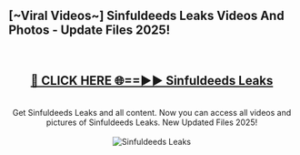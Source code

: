 <h2>[~Viral Videos~] Sinfuldeeds Leaks Videos And Photos - Update Files 2025!</h2>
<br>
<div align="center">
<h2><a href="https://top-ai-tools.click/QrbHav" rel="nofollow">🔴 CLICK HERE 🌐==►► Sinfuldeeds Leaks</a></h2>
<br>
Get Sinfuldeeds Leaks and all content. Now you can access all videos and pictures of Sinfuldeeds Leaks. New Updated Files 2025!
<br>
<br>
<a href="https://top-ai-tools.click/QrbHav" rel="nofollow" data-target="animated-image.originalLink"><img src="https://i.ibb.co.com/WyWwxjT/player-gif2.gif" alt="Sinfuldeeds Leaks" style="max-width: 100%; display: inline-block;" data-target="animated-image.originalImage"></a>
</div>
<br>